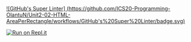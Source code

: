 [![GitHub's Super Linter]
(https://github.com/ICS20-Programming-OlantuN/Unit2-02-HTML-AreaPerRectangle/workflows/GitHub's%20Super%20Linter/badge.svg)](https://github.com/ICS20-Programming-OlantuN/Unit2-02-HTML-AreaPerRectangle/actions)


[![Run on Repl.it](https://repl.it/badge/github/ICS20-Programming-OlantuN/Unit2-02-HTML-AreaPerRectangle)](https://repl.it/github/ICS20-Programming-OlantuN/Unit2-02-HTML-AreaPerRectangle) 